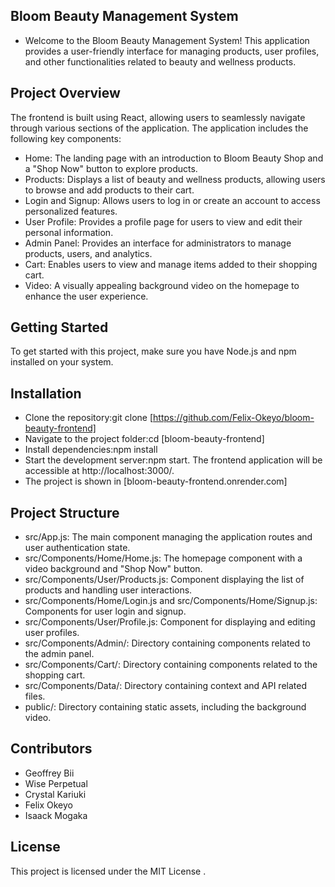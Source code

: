 ## Bloom Beauty Management System
- Welcome to the Bloom Beauty Management System!
 This application provides a user-friendly interface for managing products, user profiles, and other functionalities related to beauty and wellness products.

## Project Overview
The frontend is built using React, allowing users to seamlessly navigate through various sections of the application. The application includes the following key components:
* Home: The landing page with an introduction to Bloom Beauty Shop and a "Shop Now" button to explore products.
* Products: Displays a list of beauty and wellness products, allowing users to browse and add products to their cart.
* Login and Signup: Allows users to log in or create an account to access personalized features.
* User Profile: Provides a profile page for users to view and edit their personal information.
* Admin Panel: Provides an interface for administrators to manage products, users, and analytics.
* Cart: Enables users to view and manage items added to their shopping cart.
* Video: A visually appealing background video on the homepage to enhance the user experience.

## Getting Started
To get started with this project, make sure you have Node.js and npm installed on your system.

## Installation
* Clone the repository:git clone [https://github.com/Felix-Okeyo/bloom-beauty-frontend] 
* Navigate to the project folder:cd [bloom-beauty-frontend] 
* Install dependencies:npm install 
* Start the development server:npm start.
The frontend application will be accessible at http://localhost:3000/.
* The project is shown in [bloom-beauty-frontend.onrender.com]

## Project Structure
* src/App.js: The main component managing the application routes and user authentication state.
* src/Components/Home/Home.js: The homepage component with a video background and "Shop Now" button.
* src/Components/User/Products.js: Component displaying the list of products and handling user interactions.
* src/Components/Home/Login.js and src/Components/Home/Signup.js: Components for user login and signup.
* src/Components/User/Profile.js: Component for displaying and editing user profiles.
* src/Components/Admin/: Directory containing components related to the admin panel.
* src/Components/Cart/: Directory containing components related to the shopping cart.
* src/Components/Data/: Directory containing context and API related files.
* public/: Directory containing static assets, including the background video.

## Contributors
* Geoffrey Bii
* Wise Perpetual
* Crystal Kariuki
* Felix Okeyo
* Isaack Mogaka

## License
This project is licensed under the MIT License .